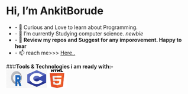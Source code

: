 <h1>Hi, <b>I’m AnkitBorude</b></h1>
<ul>
    <li>- 👀  Curious and Love to learn about Programming.</li>
    <li>- 🌱 I’m currently Studying computer science. <i>newbie</i></li>
    <li>- 💞️ <b>Review my repos and Suggest for any imporovement. Happy to hear</b> </li>
    <li>- 📫  reach me>>> <a href=ankitborude250@gmail.com>Here..</a></li>
</ul>
###<b>Tools & Technologies i am ready with:-</b>
<br>
<img align="left" src="https://github.com/AnkitBorude/AnkitBorude/blob/main/R%20language.jpg?raw=true" width="55x" height="50px" alt="R"> 
<img  align="left" src="https://github.com/AnkitBorude/AnkitBorude/blob/main/c.png?raw=true" width="55px" height="50px" alt="C"> 
<img  align="left" src="https://github.com/AnkitBorude/AnkitBorude/blob/main/html%205.png?raw=true" width="55px" height="50px" alt="html5">

<!---
AnkitBorude/AnkitBorude is a ✨ special ✨ repository because its `README.md` (this file) appears on your GitHub profile.
You can click the Preview link to take a look at your changes.
--->
